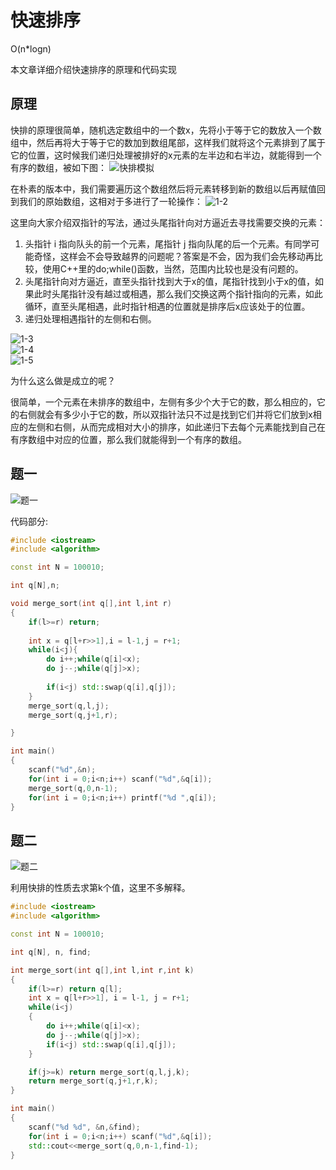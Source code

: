 # 快速排序

O(n*logn)

本文章详细介绍快速排序的原理和代码实现

## 原理

快排的原理很简单，随机选定数组中的一个数x，先将小于等于它的数放入一个数组中，然后再将大于等于它的数加到数组尾部，这样我们就将这个元素排到了属于它的位置，这时候我们递归处理被排好的x元素的左半边和右半边，就能得到一个有序的数组，被如下图：
![快排模拟](./pic/1-1.png)

在朴素的版本中，我们需要遍历这个数组然后将元素转移到新的数组以后再赋值回到我们的原始数组，这相对于多进行了一轮操作：
![1-2](./pic/1-2.png)

这里向大家介绍双指针的写法，通过头尾指针向对方逼近去寻找需要交换的元素：

1. 头指针 i 指向队头的前一个元素，尾指针 j 指向队尾的后一个元素。有同学可能奇怪，这样会不会导致越界的问题呢？答案是不会，因为我们会先移动再比较，使用C++里的do;while()函数，当然，范围内比较也是没有问题的。
2. 头尾指针向对方逼近，直至头指针找到大于x的值，尾指针找到小于x的值，如果此时头尾指针没有越过或相遇，那么我们交换这两个指针指向的元素，如此循环，直至头尾相遇，此时指针相遇的位置就是排序后x应该处于的位置。
3. 递归处理相遇指针的左侧和右侧。

![1-3](./pic/1-3.png)   
![1-4](./pic/1-4.png)    
![1-5](./pic/1-5.png)

为什么这么做是成立的呢？

很简单，一个元素在未排序的数组中，左侧有多少个大于它的数，那么相应的，它的右侧就会有多少小于它的数，所以双指针法只不过是找到它们并将它们放到x相应的左侧和右侧，从而完成相对大小的排序，如此递归下去每个元素能找到自己在有序数组中对应的位置，那么我们就能得到一个有序的数组。

## 题一

![题一](./pic/Question1.png)

代码部分:

```cpp
#include <iostream>
#include <algorithm>

const int N = 100010;

int q[N],n;

void merge_sort(int q[],int l,int r)
{
    if(l>=r) return;
    
    int x = q[l+r>>1],i = l-1,j = r+1;
    while(i<j){
        do i++;while(q[i]<x);
        do j--;while(q[j]>x);
        
        if(i<j) std::swap(q[i],q[j]);
    }
    merge_sort(q,l,j);
    merge_sort(q,j+1,r);

}

int main()
{
    scanf("%d",&n);
    for(int i = 0;i<n;i++) scanf("%d",&q[i]);
    merge_sort(q,0,n-1);
    for(int i = 0;i<n;i++) printf("%d ",q[i]);
}
```
## 题二

![题二](./pic/Question2.png)

利用快排的性质去求第k个值，这里不多解释。

```cpp
#include <iostream>
#include <algorithm>

const int N = 100010;

int q[N], n, find;

int merge_sort(int q[],int l,int r,int k)
{
    if(l>=r) return q[l];
    int x = q[l+r>>1], i = l-1, j = r+1;
    while(i<j)
    {
        do i++;while(q[i]<x);
        do j--;while(q[j]>x);
        if(i<j) std::swap(q[i],q[j]);
    }

    if(j>=k) return merge_sort(q,l,j,k);
    return merge_sort(q,j+1,r,k);
}

int main()
{
    scanf("%d %d", &n,&find);
    for(int i = 0;i<n;i++) scanf("%d",&q[i]);
    std::cout<<merge_sort(q,0,n-1,find-1);
}
```